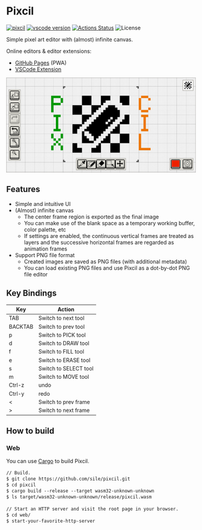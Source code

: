 Pixcil
======

[![pixcil](https://img.shields.io/crates/v/pixcil.svg)](https://crates.io/crates/pixcil)
[![vscode version](https://img.shields.io/vscode-marketplace/v/sile.pixcil.svg?label=vscode)](https://marketplace.visualstudio.com/items?itemName=sile.pixcil)
[![Actions Status](https://github.com/sile/pixcil/workflows/CI/badge.svg)](https://github.com/sile/pixcil/actions)
![License](https://img.shields.io/crates/l/pixcil)

Simple pixel art editor with (almost) infinite canvas.

Online editors & editor extensions:
- [GitHub Pages](https://sile.github.io/pixcil) (PWA)
- [VSCode Extension](https://marketplace.visualstudio.com/items?itemName=sile.pixcil)

![Pixcil image](web/pixcil.png)

Features
--------

- Simple and intuitive UI
- (Almost) infinite canvas
  - The center frame region is exported as the final image
  - You can make use of the blank space as a temporary working buffer, color palette, etc
  - If settings are enabled, the continuous vertical frames are treated as layers and the successive horizontal frames are regarded as animation frames
- Support PNG file format
  - Created images are saved as PNG files (with additional metadata)
  - You can load existing PNG files and use Pixcil as a dot-by-dot PNG file editor

Key Bindings
------------

| Key      | Action                |
|----------|-----------------------|
| TAB      | Switch to next tool   |
| BACKTAB  | Switch to prev tool   |
| p        | Switch to PICK tool   |
| d        | Switch to DRAW tool   |
| f        | Switch to FILL tool   |
| e        | Switch to ERASE tool  |
| s        | Switch to SELECT tool |
| m        | Switch to MOVE tool   |
| Ctrl-z   | undo                  |
| Ctrl-y   | redo                  |
| <        | Switch to prev frame  |
| >        | Switch to next frame  |

How to build
------------

### Web

You can use [Cargo](https://doc.rust-lang.org/cargo/) to build Pixcil.

```console
// Build.
$ git clone https://github.com/sile/pixcil.git
$ cd pixcil
$ cargo build --release --target wasm32-unknown-unknown
$ ls target/wasm32-unknown-unknown/release/pixcil.wasm

// Start an HTTP server and visit the root page in your browser.
$ cd web/
$ start-your-favorite-http-server
```
